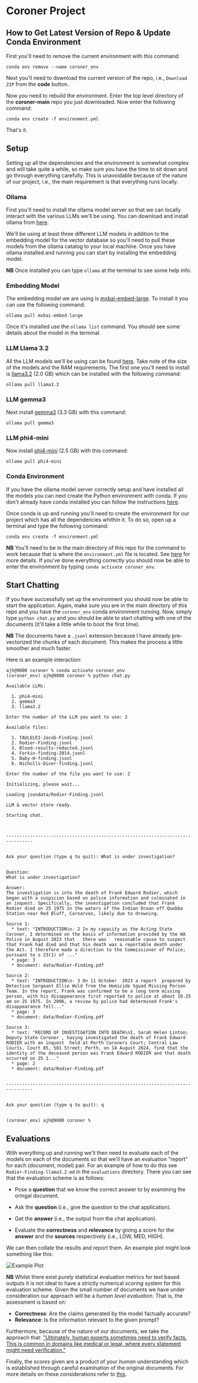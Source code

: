 # Coroner Project

## How to Get Latest Version of Repo & Update Conda Environment

First you'll need to remove the current environment with this command:

`conda env remove --name coroner_env`

Next you'll need to download the current version of the repo, i.e., `Download ZIP` from the **code** button.

Now you need to rebuild the environment. Enter the top level directory of the **coroner-main** repo you just downloaded. Now enter the following command:

`conda env create -f environment.yml`

That's it.

## Setup

Setting up all the dependencies and the environment is somewhat complex and will take quite a while, so make sure you have the time to sit down and go through everything carefully. This is unavoidable because of the nature of our project, i.e., the main requirement is that everything runs locally.

### Ollama

First you'll need to install the ollama model server so that we can locally interact with the various LLMs we'll be using. You can download and install ollama from [here](https://ollama.com/).

We'll be using at least three different LLM models in addition to the embedding model for the vector database so you'll need to pull these models from the ollama catalog to your local machine. Once you have ollama installed and running you can start by installing the embedding model.

**NB** Once installed you can type `ollama` at the terminal to see some help info.

### Embedding Model

The embedding model we are using is [mxbai-embed-large](https://ollama.com/library/mxbai-embed-large). To install it you can use the following command:

`ollama pull mxbai-embed-large`

Once it's installed use the `ollama list` command. You should see some details about the model in the terminal.

### LLM Llama 3.2

All the LLM models we'll be using can be found [here](https://github.com/ollama/ollama/blob/main/README.md#model-library). Take note of the size of the models and the RAM requirements. The first one you'll need to install is [llama3.2](https://ollama.com/library/llama3.2) (2.0 GB) which can be installed with the following command:

`ollama pull llama3.2`

### LLM gemma3

Next install [gemma3](https://ollama.com/library/gemma3) (3.3 GB) with this command:

`ollama pull gemma3`

### LLM phi4-mini

Now install [phi4-mini](https://ollama.com/library/phi4-mini) (2.5 GB) with this command:

`ollama pull phi4-mini`

### Conda Environment

If you have the ollama model server correctly setup and have installed all the models you can next create the Python environment with conda. If you don't already have conda installed you can follow the instructions [here](https://docs.conda.io/projects/conda/en/latest/user-guide/install/index.html).

Once conda is up and running you'll need to create the environment for our project which has all the dependencies whithin it. To do so, open up a terminal and type the following command:

`conda env create -f environment.yml`

**NB** You'll need to be in the main directory of this repo for the command to work because that is where the `environment.yml` file is located. See [here](https://docs.conda.io/projects/conda/en/latest/user-guide/tasks/manage-environments.html#creating-an-environment-from-an-environment-yml-file) for more details. If you've done everything correctly you should now be able to enter the environment by typing `conda activate coroner_env`.

## Start Chatting

If you have successfully set up the environment you should now be able to start the application. Again, make sure you are in the main directory of this repo and you have the `coroner_env` conda environment running. Now, simply type `python chat.py` and you should be able to start chatting with one of the documents (it'll take a little while to boot the first time). 

**NB** The documents have a `.jsonl` extension because I have already pre-vectorized the chunks of each document. This makes the process a little smoother and much faster.

Here is an example interaction:

```
ajh@9000 coroner % conda activate coroner_env
(coroner_env) ajh@9000 coroner % python chat.py

Available LLMs:

  1. phi4-mini
  2. gemma3
  3. llama3.2

Enter the number of the LLM you want to use: 2

Available files:

  1. TAULELEI-Jacob-Finding.jsonl
  2. Rodier-Finding.jsonl
  3. Blood-results-redacted.jsonl
  4. Forkin-finding-2014.jsonl
  5. Baby-H-finding.jsonl
  6. Nicholls-Diver-finding.jsonl

Enter the number of the file you want to use: 2

Initializing, please wait...

Loading jsondata/Rodier-Finding.jsonl

LLM & vector store ready.

Starting chat.



--------------------------------------------------------------------------------


Ask your question (type q to quit): What is under investigation?


Question:
What is under investigation?

Answer:
The investigation is into the death of Frank Edward Rodier, which began with a suspicion based on police information and culminated in an inquest. Specifically, the investigation concluded that Frank Rodier died on 25 1975 in the waters of the Indian Ocean off Quobba Station near Red Bluff, Carnarvon, likely due to drowning.

Source 1:
  * text: "INTRODUCTION\n- 2 In my capacity as the Acting State Coroner, I determined on the basis of information provided by the WA Police in August 2023 that   there was   reasonable cause to suspect that Frank had died and that his death was a reportable death under the Act. I therefore made a direction to the Commissioner of Police; pursuant to s 23(1) of ..."
  * page: 3
  * document: data/Rodier-Finding.pdf

Source 2:
  * text: "INTRODUCTION\n- 3 On 11 October  2023 a report  prepared by Detective Sergeant Ellie Wold from the Homicide Squad Missing Person Team. In the report, Frank was confirmed to be a long term missing person, with his disappearance first reported to police at about 10.25 am on 25 1975. In 2006, a review by police had determined Frank's disappearance fell..."
  * page: 3
  * document: data/Rodier-Finding.pdf

Source 3:
  * text: "RECORD OF INVESTIGATION INTO DEATH\nI, Sarah Helen Linton; Deputy State Coroner , having investigated the death of Frank Edward RODIER with an inquest  held at Perth Coroners Court; Central Law Courts, Court 85, 501 Street; Perth, on 14 August 2024, find that the identity of the deceased person was Frank Edward RODIER and that death occurred on 25 1..."
  * page: 2
  * document: data/Rodier-Finding.pdf


--------------------------------------------------------------------------------


Ask your question (type q to quit): q


(coroner_env) ajh@9000 coroner %
```


## Evaluations

With everything up and running we'll then need to evaluate each of the models on each of the documents so that we'll have an evaluation "report" for each (document, model) pair. For an example of how to do this see `Rodier-Finding-llama3.2.md` in the `evaluations` directory. There you can see that the evaluation scheme is as follows:

- Pose a **question** that we know the correct answer to by examining the oringal document.

- Ask the **question** (i.e., give the question to the chat application).

- Get the **answer** (i.e., the output from the chat application).

- Evaluate the **correctness** and **relevance** by giving a score for the **answer** and the **sources** respectively (i.e., LOW, MED, HIGH).

We can then collate the results and report them. An example plot might look something like this:

![Example Plot](/evaluations/evaluation-example.png)

**NB** Whilst there exist purely statistical evaluation metrics for text based outputs it is not ideal to have a strictly numerical *scoring* system for this evaluation scheme. Given the small number of documents we have under consideration our approach will be a *human level evaluation*. That is, the assessment is based on: 

- **Correctness**: Are the claims generated by the model factually accurate?
- **Relevance**: Is the information relevant to the given prompt? 

Furthermore, because of the nature of our documents, we take the approach that: ["Ultimately, human experts sometimes need to verify facts. This is common in domains like medical or legal, where every statement might need verification."](https://wandb.ai/onlineinference/genai-research/reports/LLM-evaluation-metrics-A-comprehensive-guide-for-large-language-models--VmlldzoxMjU5ODA4NA#factuality-and-faithfulness-–-is-the-content-correct-and-grounded-in-truth?) 

Finally, the *scores* given are a product of your *human* understanding which is established through careful examination of the original documents. For more details on these considerations refer to [this](https://rewirenow.com/en/resources/blog/how-to-evaluate-the-quality-of-your-large-language-model-output-before-deploying/).



